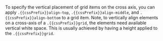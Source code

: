 To specify the vertical placement of grid items on the cross axis, you can apply `.{{cssPrefix}}align-top`, `.{{cssPrefix}}align-middle`, and `.{{cssPrefix}}align-bottom` to a grid item. Note, to vertically align elements on a cross-axis of a `.{{cssPrefix}}grid`, the elements need available vertical white space. This is usually achieved by having a height applied to the `.{{cssPrefix}}grid`.
